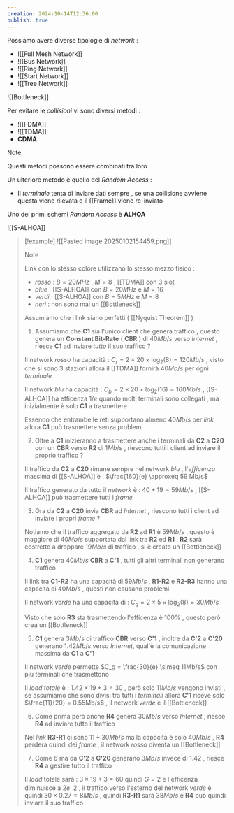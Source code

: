 ```yaml
---
creation: 2024-10-14T12:36:00
publish: true
---
```

Possiamo avere diverse tipologie di *network* :
+ ![[Full Mesh Network]]
+ ![[Bus Network]]
+ ![[Ring Network]]
+ ![[Start Network]]
+ ![[Tree Network]]

![[Bottleneck]]

Per evitare le *collisioni* vi sono diversi metodi : 
+ ![[FDMA]]
+ ![[TDMA]]
+ **CDMA**

>[!note] 
>Questi metodi possono essere combinati tra loro

Un ulteriore metodo è quello del *Random Access* : 
+ Il *terminale* tenta di inviare dati sempre , se una collisione avviene questa viene rilevata e il [[Frame]] viene re-inviato

Uno dei primi schemi *Random Access* è **ALHOA**

![[S-ALHOA]]

>[!example]
>![[Pasted image 20250102154459.png]]
>
>>[!note] 
>>Link con lo stesso colore utilizzano lo stesso mezzo fisico :
>>+ *rosso* : $B=20MHz$ , $M=8$ , [[TDMA]] con $3$ slot
>>+ *blue* : [[S-ALHOA]] con $B=20MHz$ e $M=16$
>>+ *verdi* : [[S-ALHOA]] con $B=5MHz$ e $M=8$
>>+ *neri* : non sono mai un [[Bottleneck]] 
>>
>>Assumiamo che i link siano perfetti ( [[Nyquist Theorem]] )
>
>1. Assumiamo che **C1** sia l'unico client che genera traffico , questo genera un **Constant Bit-Rate** ( **CBR** ) di $40Mb/s$ verso *Internet* , riesce **C1** ad inviare *tutto* il suo traffico ?
>
>Il network *rosso* ha capacità : $C_r = 2 \times 20 \times \log_2(8) = 120 Mb/s$ , visto che si sono $3$ stazioni allora il [[TDMA]] fornirà $40Mb/s$ per ogni *terminale*
>
>Il network *blu* ha capacità : $C_b = 2 \times 20 \times \log_2(16) = 160 Mb/s$ , [[S-ALHOA]] ha efficenza $1/e$ quando molti terminali sono collegati , ma inizialmente è solo **C1** a trasmettere
>
>Essendo che entrambe le reti supportano almeno $40Mb/s$ per *link* allora **C1** può trasmettere senza problemi
>
>2. Oltre a **C1** inizieranno a trasmettere anche i terminali da **C2** a **C20** con un **CBR** verso **R2** di $1Mb/s$ , riescono tutti i client ad inviare il proprio traffico ?
>
>Il traffico da **C2** a **C20** rimane sempre nel network *blu* , l'*efficenza* massima di [[S-ALHOA]] è : $\frac{160}{e} \approxeq 59 Mb/s$ 
>
>Il traffico generato da tutto il *network* è : $40 + 19 = 59Mb/s$ , [[S-ALHOA]] può trasmettere tutti i *frame*
>
>3. Ora da **C2** a **C20** invia **CBR** ad *Internet* , riescono tutti i client ad inviare i propri *frame* ?
>
>Notiamo che il traffico aggregato da **R2** ad **R1** è $59Mb/s$ , questo è maggiore di $40Mb/s$ supportata dal link tra **R2** ed **R1** , **R2** sarà costretto a droppare $19Mb/s$ di traffico , si è creato un [[Bottleneck]]
>
>4. **C1** genera $40Mb/s$ **CBR** a **C'1** , tutti gli altri terminali non generano traffico 
>
>Il link tra **C1-R2** ha una capacità di $59Mb/s$ , **R1-R2** e **R2-R3** hanno una capacità di $40Mb/s$ , questi non causano problemi 
>
>Il network *verde* ha una capacità di : $C_g = 2 \times 5 \times \log_2(8)=30Mb/s$
>
>Visto che solo **R3** sta trasmettendo l'efficenza è $100\%$ , questo però crea un [[Bottleneck]] 
>
>5. **C1** genera $3Mb/s$ di traffico **CBR** verso **C'1** , inoltre da **C'2** a **C'20** generano $1.42 Mb/s$ verso *Internet*, qual'è la comunicazione massima da **C1** a **C'1**
>
>Il network *verde* permette $C_g = \frac{30}{e} \simeq 11Mb/s$ con più terminali che trasmettono 
>
>Il *load totale* è : $1.42 \times 19 + 3 = 30$ , però solo $11Mb/s$ vengono inviati , se assumiamo che sono divisi tra tutti i *terminali* allora **C'1** riceve solo $\frac{11}{20} = 0.55Mb/s$ , il network *verde* è il [[Bottleneck]]
>
>6. Come prima però anche **R4** genera $30Mb/s$ verso *Internet* , riesce **R4** ad inviare tutto il traffico 
>
>Nel *link* **R3-R1** ci sono $11+30 Mb/s$  ma la capacità è solo $40Mb/s$ , **R4** perderà quindi dei *frame* , il network *rosso* diventa un [[Bottleneck]] 
>
>7. Come *6* ma da **C'2** a **C'20** generano $3Mb/s$ invece di $1.42$ , riesce **R4** a gestire tutto il traffico
>
>Il *load* totale sarà : $3\times 19 +3 = 60$ quindi $G=2$ e l'efficenza diminuisce a $2e^-2$ , il traffico verso l'esterno del network *verde* è quindi $30 \times 0.27 = 8 Mb/s$ , quindi **R3-R1** sarà $38Mb/s$ e **R4** può quindi inviare il suo traffico  
>

